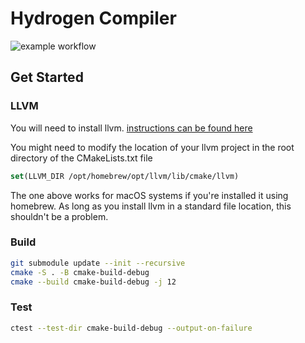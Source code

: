 # Hydrogen Compiler
![example workflow](https://github.com/Ankur-0429/compiler/actions/workflows/test.yml/badge.svg)

## Get Started

### LLVM
You will need to install llvm. [instructions can be found here](https://www.youtube.com/watch?v=l0LI_7KeFtw)

You might need to modify the location of your llvm project in the root directory of the CMakeLists.txt file

```cmake
set(LLVM_DIR /opt/homebrew/opt/llvm/lib/cmake/llvm)
```

The one above works for macOS systems if you're installed it using homebrew. As long as you install llvm in a standard file location, this shouldn't be a problem.

### Build
```sh
git submodule update --init --recursive
cmake -S . -B cmake-build-debug
cmake --build cmake-build-debug -j 12
```

### Test
```sh
ctest --test-dir cmake-build-debug --output-on-failure
```